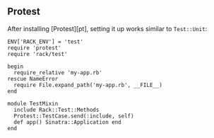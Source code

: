 Protest
-------

After installing [Protest][pt], setting it up works similar to `Test::Unit`:

    ENV['RACK_ENV'] = 'test'
    require 'protest'
    require 'rack/test'
 
    begin 
      require_relative 'my-app.rb'
    rescue NameError
      require File.expand_path('my-app.rb', __FILE__)
    end
 
    module TestMixin
      include Rack::Test::Methods
      Protest::TestCase.send(:include, self)
      def app() Sinatra::Application end
    end


